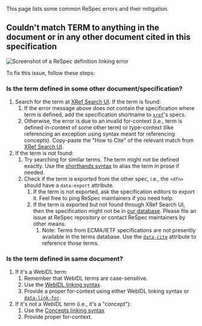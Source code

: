 This page lists some common ReSpec errors and their mitigation.

<h2 id="error-term-not-found">Couldn't match TERM to anything in the document or in any other document cited in this specification</h2>

![Screenshot of a ReSpec definition linking error](https://user-images.githubusercontent.com/8426945/87762934-80518400-c831-11ea-93c5-fda43cd747f3.png)

To fix this issue, follow these steps:

### Is the term defined in some other document/specification?

1. Search for the term at [XRef Search UI](https://respec.org/xref/). If the term is found:
   1. If the error message above does not contain the specification where term is defined, add the specification shortname to [`xref`](xref)'s specs.
   1. Otherwise, the error is due to an invalid for-context (i.e., term is defined in-context of some other term) or type-context (like referencing an exception using syntax meant for referencing concepts). Copy-paste the "How to Cite" of the relevant match from [XRef Search UI](https://respec.org/xref/).
1. If the term is not found:
   1. Try searching for similar terms. The term might not be defined exactly. Use the [shorthands syntax](Shorthands-Guide) to alias the term in prose if needed.
   1. Check if the term is exported from the other spec, i.e., the `<dfn>` should have a `data-export` attribute.
      1. If the term is not exported, ask the specification editors to export it. Feel free to ping ReSpec maintainers if you need help.
      1. If the term is exported but not found through XRef Search UI, then the specification might not be in [our database](https://respec.org/xref/meta/specs). Please file an issue at ReSpec repository or contact ReSpec maintainers by other means.
         1. Note: Terms from ECMA/IETF specifications are not presently available in the terms database. Use the [`data-cite`](data-cite) attribute to reference those terms.

### Is the term defined in same document?

1. If it's a WebIDL term:
   1. Remember that WebIDL terms are case-sensitive.
   1. Use the [WebIDL linking syntax](Shorthands-Guide#user-content-webidl-shorthands).
   1. Provide a proper for-context using either WebIDL linking syntax or [`data-link-for`](data-link-for).
1. If it's not a WebIDL term (i.e., it's a "concept"):
   1. Use the [Concepts linking syntax](Shorthands-Guide#user-content-concept-shorthands)
   1. Provide proper for-context.
